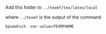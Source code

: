 Add this folder to `../texmf/tex/latex/local`

where `../texmf` is the output of the command 

`kpsewhich -var-value=TEXMFHOME`

